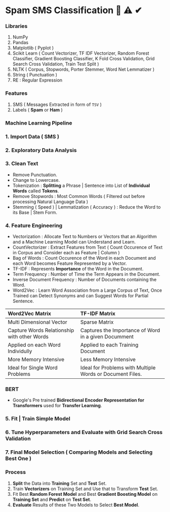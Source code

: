 # Spam SMS Classification 🔔 ⚠ ✔

### Libraries
1. NumPy
2. Pandas
3. Matplotlib ( Pyplot )
4. Scikit Learn ( Count Vectorizer, TF IDF Vectorizer, Random Forest Classifier, Gradient Boosting Classifier, K Fold Cross Validation, Grid Search Cross Validation, Train Test Split )
5. NLTK ( Corpus, Stopwords, Porter Stemmer, Word Net Lemmatizer )
6. String ( Punctuation )
7. RE : Regular Expression

### Features
1. SMS ( Messages Extracted in form of `TSV` )
2. Labels ( **Spam** or **Ham** )

### Machine Learning Pipeline

### 1. **Import** Data ( SMS )

### 2. **Exploratory Data Analysis**

### 3. **Clean** Text 

- Remove Punctuation.
- Change to Lowercase.
- Tokenization : **Splitting** a Phrase | Sentence into List of **Individual Words** called **Tokens**.
- Remove Stopwords : Most Common Words ( Filtered out before processing Natural Language Data )
- Stemming ( Speed ) | Lemmatization ( Accuracy ) : Reduce the Word to its Base | Stem Form.

### 4. **Feature Engineering**

- Vectorization : Allocate Text to Numbers or Vectors that an Algorithm and a Machine Learning Model can Understand and Learn.
- CountVectorizer : Extract Features from Text ( Count Occurence of Text in Corpus and Consider each as Feature | Column )
- Bag of Words : Count Occurence of the Word in each Document and each Word becomes Feature Represented by a Vector. 
- TF-IDF : Represents **Importance** of the Word in the Document. 
- Term Frequency : Number of Time the Term Appears in the Document. 
- Inverse Document Frequency : Number of Documents containing the Word.
- Word2Vec : Learn Word Association from a Large Corpus of Text, Once Trained can Detect Synonyms and can Suggest Words for Partial Sentence.

Word2Vec Matrix | TF-IDF Matrix
:--- | :--- 
Multi Dimensional Vector | Sparse Matrix
Capture Words Relationship with other Words | Captures the Importance of Word in a given Documment
Applied on each Word Individully | Applied to each Training Document
More Memory Intensive | Less Memory Intensive
Ideal for Single Word Problems | Ideal for Problems with Multiple Words or Document Files.

### BERT 
- Google's Pre trained **Bidirectional Encoder Representation for Transformers** used for **Transfer Learning**.

### 5. **Fit** | **Train** Simple Model

### 6. **Tune Hyperparameters** and **Evaluate** with **Grid Search Cross Validation**

### 7. Final **Model Selection** ( Comparing Models and Selecting Best One )

### Process
1. **Split** the Data into **Training** Set and **Test** Set.
2. Train **Vectorizers** on Training Set and Use that to Transform **Test** Set.
3. Fit Best **Random Forest Model** and Best **Gradient Boosting Model** on **Training Set** and **Predict** on **Test Set**.
4. **Evaluate** Results of these Two Models to Select **Best Model**.


